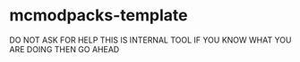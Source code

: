 # mcmodpacks-template

DO NOT ASK FOR HELP THIS IS INTERNAL TOOL IF YOU KNOW WHAT YOU ARE DOING THEN GO AHEAD

